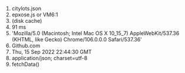 1. citylots.json
2. epxose.js or VM6:1
3. (disk cache)
4. 91 ms
5. 'Mozilla/5.0 (Macintosh; Intel Mac OS X 10_15_7) AppleWebKit/537.36 (KHTML, like Gecko) Chrome/106.0.0.0 Safari/537.36'
6. Github.com
7. Thu, 15 Sep 2022 22:44:30 GMT
8. application/json; charset=utf-8
9. fetchData()